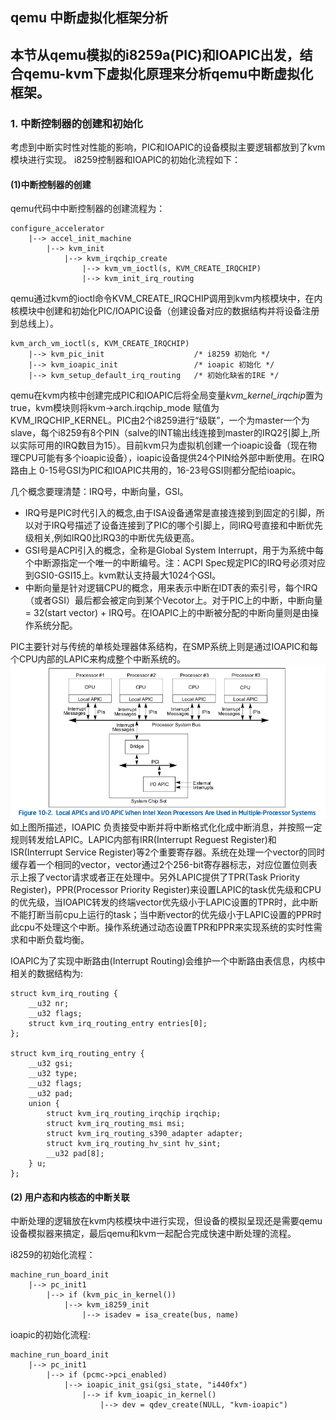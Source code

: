 ## qemu 中断虚拟化框架分析

## 本节从qemu模拟的i8259a(PIC)和IOAPIC出发，结合qemu-kvm下虚拟化原理来分析qemu中断虚拟化框架。

### 1. 中断控制器的创建和初始化
考虑到中断实时性对性能的影响，PIC和IOAPIC的设备模拟主要逻辑都放到了kvm模块进行实现。
i8259控制器和IOAPIC的初始化流程如下：

#### (1)中断控制器的创建
qemu代码中中断控制器的创建流程为：

    configure_accelerator
        |--> accel_init_machine
            |--> kvm_init
                |--> kvm_irqchip_create
                    |--> kvm_vm_ioctl(s, KVM_CREATE_IRQCHIP)
                    |--> kvm_init_irq_routing

qemu通过kvm的ioctl命令KVM_CREATE_IRQCHIP调用到kvm内核模块中，在内核模块中创建和初始化PIC/IOAPIC设备（创建设备对应的数据结构并将设备注册到总线上）。

    kvm_arch_vm_ioctl(s, KVM_CREATE_IRQCHIP)
        |--> kvm_pic_init                    /* i8259 初始化 */
        |--> kvm_ioapic_init                 /* ioapic 初始化 */
        |--> kvm_setup_default_irq_routing   /* 初始化缺省的IRE */

qemu在kvm内核中创建完成PIC和IOAPIC后将全局变量*kvm_kernel_irqchip*置为true，kvm模块则将kvm->arch.irqchip_mode 赋值为 KVM_IRQCHIP_KERNEL。PIC由2个i8259进行“级联”，一个为master一个为slave，每个i8259有8个PIN（salve的INT输出线连接到master的IRQ2引脚上,所以实际可用的IRQ数目为15）。目前kvm只为虚拟机创建一个ioapic设备（现在物理CPU可能有多个ioapic设备），ioapic设备提供24个PIN给外部中断使用。在IRQ路由上 0-15号GSI为PIC和IOAPIC共用的，16-23号GSI则都分配给ioapic。

几个概念要理清楚：IRQ号，中断向量，GSI。
*   IRQ号是PIC时代引入的概念,由于ISA设备通常是直接连接到到固定的引脚，所以对于IRQ号描述了设备连接到了PIC的哪个引脚上，同IRQ号直接和中断优先级相关,例如IRQ0比IRQ3的中断优先级更高。
*   GSI号是ACPI引入的概念，全称是Global System Interrupt，用于为系统中每个中断源指定一个唯一的中断编号。注：ACPI Spec规定PIC的IRQ号必须对应到GSI0-GSI15上。kvm默认支持最大1024个GSI。
*   中断向量是针对逻辑CPU的概念，用来表示中断在IDT表的索引号，每个IRQ（或者GSI）最后都会被定向到某个Vecotor上。对于PIC上的中断，中断向量 = 32(start vector) + IRQ号。在IOAPIC上的中断被分配的中断向量则是由操作系统分配。

PIC主要针对与传统的单核处理器体系结构，在SMP系统上则是通过IOAPIC和每个CPU内部的LAPIC来构成整个中断系统的。
![ioapic](images/ioapic.png)
如上图所描述，IOAPIC 负责接受中断并将中断格式化化成中断消息，并按照一定规则转发给LAPIC。LAPIC内部有IRR(Interrupt Reguest Register)和ISR(Interrupt Service Register)等2个重要寄存器。系统在处理一个vector的同时缓存着一个相同的vector，vector通过2个256-bit寄存器标志，对应位置位则表示上报了vector请求或者正在处理中。另外LAPIC提供了TPR(Task Priority Register)，PPR(Processor Priority Register)来设置LAPIC的task优先级和CPU的优先级，当IOAPIC转发的终端vector优先级小于LAPIC设置的TPR时，此中断不能打断当前cpu上运行的task；当中断vector的优先级小于LAPIC设置的PPR时此cpu不处理这个中断。操作系统通过动态设置TPR和PPR来实现系统的实时性需求和中断负载均衡。

IOAPIC为了实现中断路由(Interrupt Routing)会维护一个中断路由表信息，内核中相关的数据结构为:

    struct kvm_irq_routing {
        __u32 nr;
        __u32 flags;
        struct kvm_irq_routing_entry entries[0];
    };

    struct kvm_irq_routing_entry {
        __u32 gsi;
        __u32 type;
        __u32 flags;
        __u32 pad;
        union {
            struct kvm_irq_routing_irqchip irqchip;
            struct kvm_irq_routing_msi msi;
            struct kvm_irq_routing_s390_adapter adapter;
            struct kvm_irq_routing_hv_sint hv_sint;
            __u32 pad[8];
        } u;
    };

#### (2) 用户态和内核态的中断关联
中断处理的逻辑放在kvm内核模块中进行实现，但设备的模拟呈现还是需要qemu设备模拟器来搞定，最后qemu和kvm一起配合完成快速中断处理的流程。

i8259的初始化流程：

    machine_run_board_init
        |--> pc_init1
            |--> if (kvm_pic_in_kernel())
                |--> kvm_i8259_init
                    |--> isadev = isa_create(bus, name)


ioapic的初始化流程:

    machine_run_board_init
        |--> pc_init1
            |--> if (pcmc->pci_enabled)
                |--> ioapic_init_gsi(gsi_state, "i440fx")
                    |--> if kvm_ioapic_in_kernel()
                        |--> dev = qdev_create(NULL, "kvm-ioapic")

